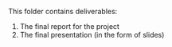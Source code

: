 This folder contains deliverables:

1. The final report for the project
2. The final presentation (in the form of slides)
